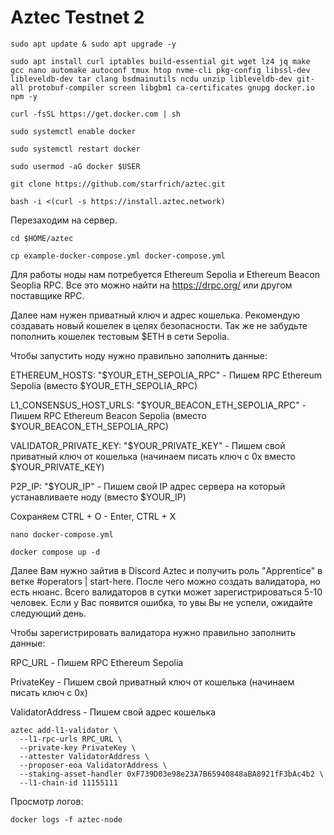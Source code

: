 # Aztec Testnet 2

```
sudo apt update & sudo apt upgrade -y
```

```
sudo apt install curl iptables build-essential git wget lz4 jq make gcc nano automake autoconf tmux htop nvme-cli pkg-config libssl-dev libleveldb-dev tar clang bsdmainutils ncdu unzip libleveldb-dev git-all protobuf-compiler screen libgbm1 ca-certificates gnupg docker.io npm -y
```

```
curl -fsSL https://get.docker.com | sh
```
```
sudo systemctl enable docker
```
```
sudo systemctl restart docker
```
```
sudo usermod -aG docker $USER
```

```
git clone https://github.com/starfrich/aztec.git
```

```
bash -i <(curl -s https://install.aztec.network)
```
Перезаходим на сервер.

```
cd $HOME/aztec
```

```
cp example-docker-compose.yml docker-compose.yml
```

Для работы ноды нам потребуется Ethereum Sepolia и Ethereum Beacon Seoplia RPC. Все это можно найти на https://drpc.org/ или другом поставщике RPC.

Далее нам нужен приватный ключ и адрес кошелька. Рекомендую создавать новый кошелек в целях безопасности. Так же не забудьте пополнить кошелек тестовым $ETH в сети Sepolia.

Чтобы запустить ноду нужно правильно заполнить данные:

ETHEREUM_HOSTS: "$YOUR_ETH_SEPOLIA_RPC" - Пишем RPC Ethereum Sepolia (вместо $YOUR_ETH_SEPOLIA_RPC)

L1_CONSENSUS_HOST_URLS: "$YOUR_BEACON_ETH_SEPOLIA_RPC" - Пишем RPC Ethereum Beacon Sepolia (вместо $YOUR_BEACON_ETH_SEPOLIA_RPC)

VALIDATOR_PRIVATE_KEY: "$YOUR_PRIVATE_KEY" - Пишем свой приватный ключ от кошелька (начинаем писать ключ с 0x вместо $YOUR_PRIVATE_KEY)

P2P_IP: "$YOUR_IP" - Пишем свой IP адрес сервера на который устанавливаете ноду (вместо $YOUR_IP)

Сохраняем CTRL + O - Enter, CTRL + X

```
nano docker-compose.yml
```

```
docker compose up -d
```

Далее Вам нужно зайтив в Discord Aztec и получить роль "Apprentice" в ветке #operators | start-here. После чего можно создать валидатора, но есть нюанс. Всего валидаторов в сутки может зарегистрироваться 5-10 человек. Если у Вас появится ошибка, то увы Вы не успели, ожидайте следующий день.

Чтобы зарегистрировать валидатора нужно правильно заполнить данные:

RPC_URL - Пишем RPC Ethereum Sepolia

PrivateKey - Пишем свой приватный ключ от кошелька (начинаем писать ключ с 0x)

ValidatorAddress - Пишем свой адрес кошелька

```
aztec add-l1-validator \
  --l1-rpc-urls RPC_URL \
  --private-key PrivateKey \
  --attester ValidatorAddress \
  --proposer-eoa ValidatorAddress \
  --staking-asset-handler 0xF739D03e98e23A7B65940848aBA8921fF3bAc4b2 \
  --l1-chain-id 11155111
```

Просмотр логов: 

```
docker logs -f aztec-node
```
